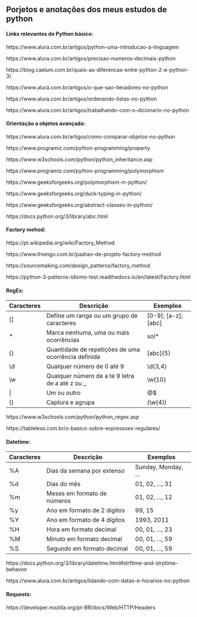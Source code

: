 <h2>Porjetos e anotações dos meus estudos de python</h2>

<h4>Links relevantes de Python básico:</h4>
<p>https://www.alura.com.br/artigos/python-uma-introducao-a-linguagem</p>
<p>https://www.alura.com.br/artigos/precisao-numeros-decimais-python</p>
<p>https://blog.caelum.com.br/quais-as-diferencas-entre-python-2-e-python-3/</p>
<p>https://www.alura.com.br/artigos/o-que-sao-iteradores-no-python</p>
<p>https://www.alura.com.br/artigos/ordenando-listas-no-python</p>
<p>https://www.alura.com.br/artigos/trabalhando-com-o-dicionario-no-python</p>

<h4>Orientação a objetos avançada:</h4>
<p>https://www.alura.com.br/artigos/como-comparar-objetos-no-python</p>
<p>https://www.programiz.com/python-programming/property</p>
<p>https://www.w3schools.com/python/python_inheritance.asp</p>
<p>https://www.programiz.com/python-programming/polymorphism</p>
<p>https://www.geeksforgeeks.org/polymorphism-in-python/</p>
<p>https://www.geeksforgeeks.org/duck-typing-in-python/</p>
<p>https://www.geeksforgeeks.org/abstract-classes-in-python/</p>
<p>https://docs.python.org/3/library/abc.html</p>

<h4>Factory mehod:</h4>
<p>https://pt.wikipedia.org/wiki/Factory_Method</p>
<p>https://www.thiengo.com.br/padrao-de-projeto-factory-method</p>
<p>https://sourcemaking.com/design_patterns/factory_method</p>
<p>https://python-3-patterns-idioms-test.readthedocs.io/en/latest/Factory.html</p>

<h4>RegEx:</h4>
<table><thead><tr><th>Caracteres</th><th>Descrição</th><th>Exemplos</th></tr></thead><tbody><tr><td>[]</td><td>Define um range ou um grupo de caracteres</td><td>[0-9]; [a-z]; [abc]</td></tr><tr><td>*</td><td>Marca nenhuma, uma ou mais ocorrências</td><td>sol*</td></tr><tr><td>{}</td><td>Quantidade de repetições de uma ocorrência definida</td><td>[abc]{5}</td></tr><tr><td>\d</td><td>Qualquer número de 0 até 9</td><td>\d{3,4}</td></tr><tr><td>\w</td><td>Qualquer número de a té 9 letra de a até z ou _</td><td>\w{10}</td></tr><tr><td>|</td><td>Um ou outro</td><td>@$</td></tr><tr><td>()</td><td>Captura e agrupa</td><td>(\w{4})</td></tr></tbody></table>
<p>https://www.w3schools.com/python/python_regex.asp</p>
<p>https://tableless.com.br/o-basico-sobre-expressoes-regulares/</p>

<h4>Datetime:</h4>
<table><thead><tr><th>Caracteres</th><th>Descrição</th><th>Exemplos</th></tr></thead><tbody><tr><td>%A</td><td>Dias da semana por extenso</td><td>Sunday, Monday, ...</td></tr><tr><td>%d</td><td>Dias do mês</td><td>01, 02, ..., 31</td></tr><tr><td>%m</td><td>Meses em formato de números</td><td>01, 02, ..., 12</td></tr><tr><td>%y</td><td>Ano em formato de 2 dígitos</td><td>99, 15</td></tr><tr><td>%Y</td><td>Ano em formato de 4 dígitos</td><td>1993, 2011</td></tr><tr><td>%H</td><td>Hora em formato decimal</td><td>00, 01, ..., 23</td></tr><tr><td>%M</td><td>Minuto em formato decimal</td><td>00, 01, ..., 59</td></tr><tr><td>%S</td><td>Segundo em formato decimal</td><td>00, 01, ..., 59</td></tr></tbody></table>
<p>https://docs.python.org/3/library/datetime.html#strftime-and-strptime-behavior</p>
<p>https://www.alura.com.br/artigos/lidando-com-datas-e-horarios-no-python</p>

<h4>Requests:</h4>
<p>https://developer.mozilla.org/pt-BR/docs/Web/HTTP/Headers</p>
